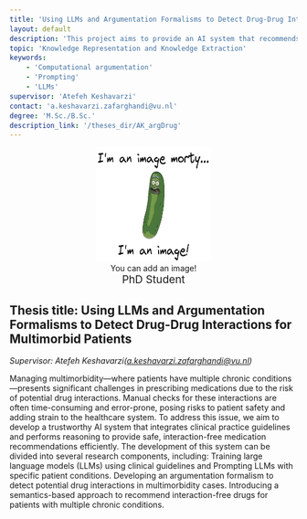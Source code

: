 ```yaml
---
title: 'Using LLMs and Argumentation Formalisms to Detect Drug-Drug Interactions for Multimorbid Patients'
layout: default
description: 'This project aims to provide an AI system that recommends interaction-free drugs for multimorbidities using large language models (LLMs) and formal argumentation.'  
topic: 'Knowledge Representation and Knowledge Extraction' 
keywords: 
    - 'Computational argumentation'
    - 'Prompting'
    - 'LLMs'
supervisor: 'Atefeh Keshavarzi'
contact: 'a.keshavarzi.zafarghandi@vu.nl'
degree: 'M.Sc./B.Sc.'
description_link: '/theses_dir/AK_argDrug'
---
```

<center>
<div style="text-align: center; width:200px; display:inline-block; vertical-align:top;"><img src="/images/artifacts/FCP4u0GWUAEbrQW.png" width="200" height="200"><br>You can add an image!<br><span style="font-size:14pt">PhD Student</span></div>
</center>

## Thesis title:  Using LLMs and Argumentation Formalisms to Detect Drug-Drug Interactions for Multimorbid Patients
*Supervisor: Atefeh Keshavarzi(a.keshavarzi.zafarghandi@vu.nl)*

Managing multimorbidity—where patients have multiple chronic conditions—presents significant challenges in prescribing medications due to the risk of potential drug interactions. Manual checks for these interactions are often time-consuming and error-prone, posing risks to patient safety and adding strain to the healthcare system. To address this issue, we aim to develop a trustworthy AI system that integrates clinical practice guidelines and performs reasoning to provide safe, interaction-free medication recommendations efficiently. The development of this system can be divided into several research components, including: Training large language models (LLMs) using clinical guidelines and Prompting LLMs with specific patient conditions. Developing an argumentation formalism to detect potential drug interactions in multimorbidity cases. Introducing a semantics-based approach to recommend interaction-free drugs for patients with multiple chronic conditions.
